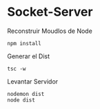 # Socket-Server

Reconstruir Moudlos de Node
```
npm install
```

Generar el Dist
```
tsc -w
```

Levantar Servidor
```
nodemon dist
node dist
```
